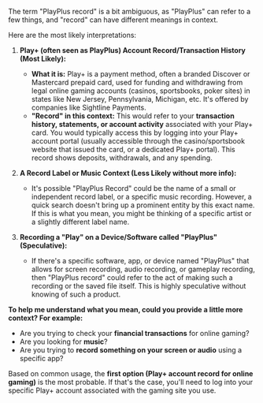 The term "PlayPlus record" is a bit ambiguous, as "PlayPlus" can refer to a few things, and "record" can have different meanings in context.

Here are the most likely interpretations:

1.  **Play+ (often seen as PlayPlus) Account Record/Transaction History (Most Likely):**
    *   **What it is:** Play+ is a payment method, often a branded Discover or Mastercard prepaid card, used for funding and withdrawing from legal online gaming accounts (casinos, sportsbooks, poker sites) in states like New Jersey, Pennsylvania, Michigan, etc. It's offered by companies like Sightline Payments.
    *   **"Record" in this context:** This would refer to your **transaction history, statements, or account activity** associated with your Play+ card. You would typically access this by logging into your Play+ account portal (usually accessible through the casino/sportsbook website that issued the card, or a dedicated Play+ portal). This record shows deposits, withdrawals, and any spending.

2.  **A Record Label or Music Context (Less Likely without more info):**
    *   It's possible "PlayPlus Record" could be the name of a small or independent record label, or a specific music recording. However, a quick search doesn't bring up a prominent entity by this exact name. If this is what you mean, you might be thinking of a specific artist or a slightly different label name.

3.  **Recording a "Play" on a Device/Software called "PlayPlus" (Speculative):**
    *   If there's a specific software, app, or device named "PlayPlus" that allows for screen recording, audio recording, or gameplay recording, then "PlayPlus record" could refer to the act of making such a recording or the saved file itself. This is highly speculative without knowing of such a product.

**To help me understand what you mean, could you provide a little more context? For example:**

*   Are you trying to check your **financial transactions** for online gaming?
*   Are you looking for **music**?
*   Are you trying to **record something on your screen or audio** using a specific app?

Based on common usage, the **first option (Play+ account record for online gaming)** is the most probable. If that's the case, you'll need to log into your specific Play+ account associated with the gaming site you use.
